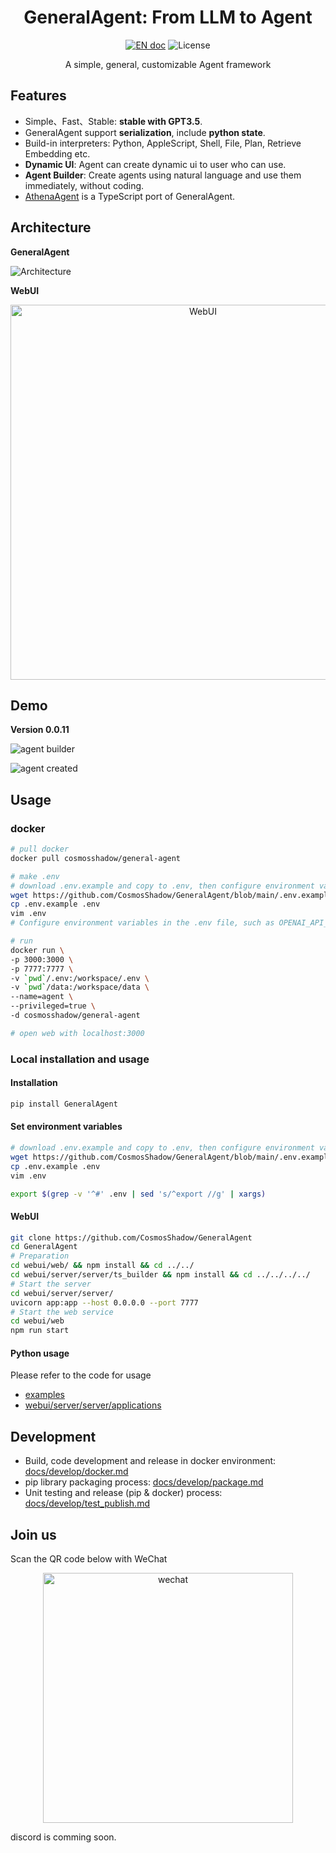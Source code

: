 <h1 align="center">GeneralAgent: From LLM to Agent</h1>
<p align="center">
<a href="README.md"><img src="https://img.shields.io/badge/document-English-blue.svg" alt="EN doc"></a>
<img src="https://img.shields.io/static/v1?label=license&message=MIT&color=white&style=flat" alt="License"/>
</p>
<p align='center'>
A simple, general, customizable Agent framework
</p>


## Features

* Simple、Fast、Stable: **stable with GPT3.5**.
* GeneralAgent support **serialization**, include **python state**.
* Build-in interpreters: Python, AppleScript, Shell, File, Plan, Retrieve Embedding etc.
* **Dynamic UI**: Agent can create dynamic ui to user who can use.
* **Agent Builder**: Create agents using natural language and use them immediately, without coding.
* [AthenaAgent](https://github.com/sigworld/AthenaAgent) is a TypeScript port of GeneralAgent.



## Architecture

**GeneralAgent**

![Architecture](./docs/images/Architecture_2023.11.15.png)

**WebUI**

<p align="center">
<img src="./docs/images/webui_2023.11.15.png" alt="WebUI" width=600/>
</p>


## Demo

**Version 0.0.11**

![agent builder](./docs/images/2023_11_27_builder_agent.jpg)

![agent created](./docs/images/2023_11_27_image_creator.jpg)


## Usage

### docker

```bash
# pull docker
docker pull cosmosshadow/general-agent

# make .env
# download .env.example and copy to .env, then configure environment variables in the .env file, such as OPENAI_API_KEY, etc.
wget https://github.com/CosmosShadow/GeneralAgent/blob/main/.env.example
cp .env.example .env
vim .env
# Configure environment variables in the .env file, such as OPENAI_API_KEY, etc.

# run
docker run \
-p 3000:3000 \
-p 7777:7777 \
-v `pwd`/.env:/workspace/.env \
-v `pwd`/data:/workspace/data \
--name=agent \
--privileged=true \
-d cosmosshadow/general-agent

# open web with localhost:3000
```



### Local installation and usage

#### Installation

```bash
pip install GeneralAgent
```

#### Set environment variables

```bash
# download .env.example and copy to .env, then configure environment variables in the .env file, such as OPENAI_API_KEY, etc.
wget https://github.com/CosmosShadow/GeneralAgent/blob/main/.env.example
cp .env.example .env
vim .env

export $(grep -v '^#' .env | sed 's/^export //g' | xargs)
```

#### WebUI

```bash
git clone https://github.com/CosmosShadow/GeneralAgent
cd GeneralAgent
# Preparation
cd webui/web/ && npm install && cd ../../
cd webui/server/server/ts_builder && npm install && cd ../../../../
# Start the server
cd webui/server/server/
uvicorn app:app --host 0.0.0.0 --port 7777
# Start the web service
cd webui/web
npm run start
```



#### Python usage

Please refer to the code for usage

* [examples](examples)
* [webui/server/server/applications](webui/server/server/applications)



## Development

* Build, code development and release in docker environment: [docs/develop/docker.md](docs/develop/docker.md)
* pip library packaging process: [docs/develop/package.md](docs/develop/package.md)
* Unit testing and release (pip & docker) process: [docs/develop/test_publish.md](docs/develop/test_publish.md)


## Join us

Scan the QR code below with WeChat

<p align="center">
<img src="./docs/images/wechat.jpg" alt="wechat" width=400/>
</p>

discord is comming soon.